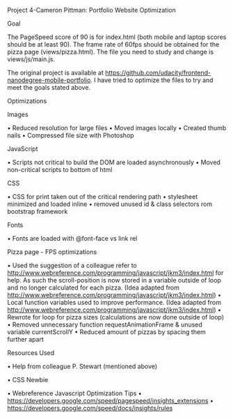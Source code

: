 Project 4-Cameron Pittman: Portfolio Website Optimization

Goal

The PageSpeed score of 90 is for index.html (both mobile and laptop scores should be at least 90).
The frame rate of 60fps should be obtained for the pizza page (views/pizza.html). The file you need to study and change is views/js/main.js.

The original project is available at https://github.com/udacity/frontend-nanodegree-mobile-portfolio.
I have tried to optimize the files to try and meet the goals stated above.

Optimizations

Images

•	Reduced resolution for large files
•	Moved images locally
•	Created thumb nails
•	Compressed file size with Photoshop

JavaScript

•	Scripts not critical to build the DOM are loaded asynchronously
•	Moved non-critical scripts to bottom of html

CSS

•	CSS for print taken out of the critical rendering path
•	stylesheet minimized and loaded inline
•	removed unused id & class selectors rom bootstrap framework

Fonts

•	Fonts are loaded with @font-face vs link rel

Pizza page - FPS optimizations

•	Used the suggestion of a colleague refer to http://www.webreference.com/programming/javascript/jkm3/index.html  for help. As such the scroll-position is now stored in a variable outside of loop and no longer calculated for each pizza. (Idea adapted from http://www.webreference.com/programming/javascript/jkm3/index.html)
•	Local function variables used to improve performance. (Idea adapted from http://www.webreference.com/programming/javascript/jkm3/index.html)
•	Rewrote for loop for pizza sizes (calculations are now done outside of loop)
•	Removed unnecessary function requestAnimationFrame & unused variable currentScrollY
•	Reduced amount of pizzas by spacing them further apart

Resources Used

•	Help from colleague P. Stewart (mentioned above)

•	CSS Newbie

•	Webreference Javascript Optimization Tips
•	https://developers.google.com/speed/pagespeed/insights_extensions
•	https://developers.google.com/speed/docs/insights/rules

